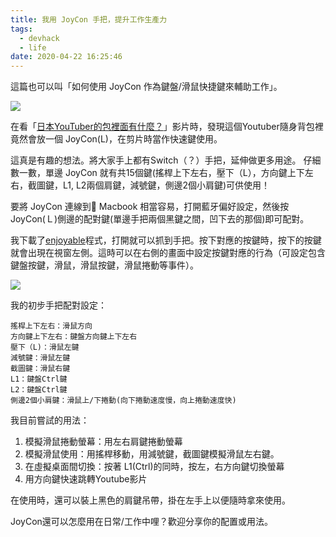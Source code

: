 ```yaml
---
title: 我用 JoyCon 手把，提升工作生產力
tags:
  - devhack
  - life
date: 2020-04-22 16:25:46
---
```


這篇也可以叫「如何使用 JoyCon 作為鍵盤/滑鼠快捷鍵來輔助工作」。

[![](http://img.youtube.com/vi/f6B_jJRWung/0.jpg)](http://www.youtube.com/watch?v=f6B_jJRWung "")

在看「[日本YouTuber的包裡面有什麼？](https://www.youtube.com/watch?v=f6B_jJRWung)」影片時，發現這個Youtuber隨身背包裡竟然會放一個 JoyCon(L)，在剪片時當作快速鍵使用。

這真是有趣的想法。將大家手上都有Switch（？）手把，延伸做更多用途。
仔細數一數，單邊 JoyCon 就有共15個鍵(搖桿上下左右，壓下（L），方向鍵上下左右，截圖鍵，L1, L2兩個肩鍵，減號鍵，側邊2個小肩鍵)可供使用！

要將 JoyCon 連線到 Macbook 相當容易，打開藍牙偏好設定，然後按JoyCon(Ｌ)側邊的配對鍵(單邊手把兩個黑鍵之間，凹下去的那個)即可配對。

我下載了[enjoyable](https://yukkurigames.com/enjoyable/)程式，打開就可以抓到手把。按下對應的按鍵時，按下的按鍵就會出現在視窗左側。這時可以在右側的畫面中設定按鍵對應的行為（可設定包含鍵盤按鍵，滑鼠，滑鼠按鍵，滑鼠捲動等事件）。

![](https://i.imgur.com/7FkOvYv.png)

我的初步手把配對設定：

```
搖桿上下左右：滑鼠方向
方向鍵上下左右：鍵盤方向鍵上下左右
壓下（L)：滑鼠左鍵
減號鍵：滑鼠左鍵
截圖鍵：滑鼠右鍵
L1：鍵盤Ctrl鍵
L2：鍵盤Ctrl鍵
側邊2個小肩鍵：滑鼠上/下捲動(向下捲動速度慢，向上捲動速度快)
```

我目前嘗試的用法：

1. 模擬滑鼠捲動螢幕：用左右肩鍵捲動螢幕
1. 模擬滑鼠使用：用搖桿移動，用減號鍵，截圖鍵模擬滑鼠左右鍵。
1. 在虛擬桌面間切換：按著 L1(Ctrl)的同時，按左，右方向鍵切換螢幕
1. 用方向鍵快速跳轉Youtube影片

在使用時，還可以裝上黑色的肩鍵吊帶，掛在左手上以便隨時拿來使用。

JoyCon還可以怎麼用在日常/工作中哩？歡迎分享你的配置或用法。
